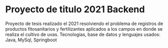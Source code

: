 # Proyecto de titulo 2021 Backend

Proyecto de tesis realizado el 2021 resolviendo el problema de registros de productos fitosanitarios y fertilizantes aplicados
a los campos en donde se realiza el cultivo de uvas.
Tecnologias, base de datos y lenguajes usados: Java, MySql, Springboot
